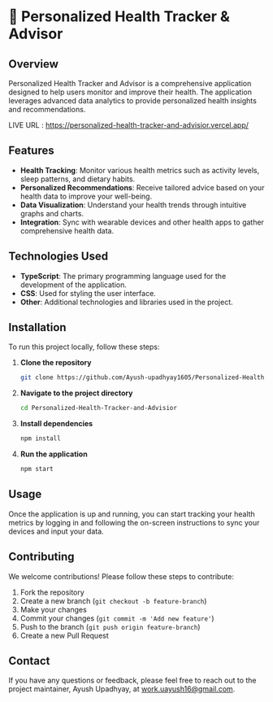 # 🚀 Personalized Health Tracker & Advisor  

## Overview
Personalized Health Tracker and Advisor is a comprehensive application designed to help users monitor and improve their health. The application leverages advanced data analytics to provide personalized health insights and recommendations.

LIVE URL : https://personalized-health-tracker-and-advisior.vercel.app/

## Features
- **Health Tracking**: Monitor various health metrics such as activity levels, sleep patterns, and dietary habits.
- **Personalized Recommendations**: Receive tailored advice based on your health data to improve your well-being.
- **Data Visualization**: Understand your health trends through intuitive graphs and charts.
- **Integration**: Sync with wearable devices and other health apps to gather comprehensive health data.

## Technologies Used
- **TypeScript**: The primary programming language used for the development of the application.
- **CSS**: Used for styling the user interface.
- **Other**: Additional technologies and libraries used in the project.

## Installation
To run this project locally, follow these steps:

1. **Clone the repository**
    ```bash
    git clone https://github.com/Ayush-upadhyay1605/Personalized-Health-Tracker-and-Advisior.git
    ```
2. **Navigate to the project directory**
    ```bash
    cd Personalized-Health-Tracker-and-Advisior
    ```
3. **Install dependencies**
    ```bash
    npm install
    ```
4. **Run the application**
    ```bash
    npm start
    ```

## Usage
Once the application is up and running, you can start tracking your health metrics by logging in and following the on-screen instructions to sync your devices and input your data.

## Contributing
We welcome contributions! Please follow these steps to contribute:

1. Fork the repository
2. Create a new branch (`git checkout -b feature-branch`)
3. Make your changes
4. Commit your changes (`git commit -m 'Add new feature'`)
5. Push to the branch (`git push origin feature-branch`)
6. Create a new Pull Request

## Contact
If you have any questions or feedback, please feel free to reach out to the project maintainer, Ayush Upadhyay, at work.uayush16@gmail.com.

